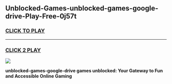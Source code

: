 
## Unblocked-Games-unblocked-games-google-drive-Play-Free-0j57t
<h3>
<a href="https://premium76.site?title=unblocked-games-google-drive&ref=19M">CLICK TO PLAY</a></h3>
<hr>

<h3>
<a href="https://premium76.site?title=unblocked-games-google-drive&ref=19M">CLICK 2 PLAY</a>
  
</h3>

<a href="https://premium76.site?title=unblocked-games-google-drive&ref=19M"><img src="https://clearcache.store/games.png"></a>


**unblocked-games-google-drive games unblocked: Your Gateway to Fun and Accessible Online Gaming**
